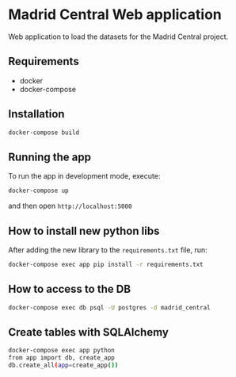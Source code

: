 # Madrid Central Web application

Web application to load the datasets for the Madrid Central project.

## Requirements

* docker
* docker-compose

## Installation

```bash
docker-compose build
```

## Running the app

To run the app in development mode, execute:
```bash
docker-compose up
```

and then open `http://localhost:5000`

## How to install new python libs

After adding the new library to the `requirements.txt` file, run:

```bash
docker-compose exec app pip install -r requirements.txt
```

## How to access to the DB

```bash
docker-compose exec db psql -U postgres -d madrid_central
```

## Create tables with SQLAlchemy

```bash
docker-compose exec app python
from app import db, create_app
db.create_all(app=create_app())
```
